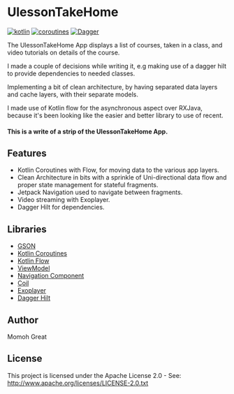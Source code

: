 # UlessonTakeHome

[![kotlin](https://img.shields.io/badge/Kotlin-1.4.xx-blue)](https://kotlinlang.org/) [![coroutines](https://img.shields.io/badge/Kotlin-Coroutines-orange)](https://developer.android.com/kotlin/coroutines) [![Dagger](https://img.shields.io/badge/Dagger-Hilt-orange)](https://dagger.dev/hilt)

The UlessonTakeHome App displays a list of courses, taken in a class, and video tutorials on details of the course.

I made a couple of decisions while writing it, e.g making use of a dagger hilt to provide dependencies to needed classes.

Implementing a bit of clean architecture, by having separated data layers and cache layers, with their separate models.

I made use of Kotlin flow for the asynchronous aspect over RXJava, because it's been looking like the easier and better library to use of recent.




#### This is a write of a strip of the UlessonTakeHome App.

## Features
* Kotlin Coroutines with Flow, for moving data to the various app layers.
* Clean Architecture in bits with a sprinkle of Uni-directional data flow and proper state management for stateful fragments.
* Jetpack Navigation used to navigate between fragments.
* Video streaming with Exoplayer.
* Dagger Hilt for dependencies.



## Libraries
*   [GSON](https://sites.google.com/site/gson/)
*   [Kotlin Coroutines](https://github.com/Kotlin/kotlinx.coroutines)
*   [Kotlin Flow](https://developer.android.com/kotlin/flow)
*   [ViewModel](https://developer.android.com/topic/libraries/architecture/viewmodel)
*   [Navigation Component](https://developer.android.com/guide/navigation)
*   [Coil](https://github.com/coil-kt/coil)
*   [Exoplayer](https://github.com/google/ExoPlayer)
*   [Dagger Hilt](https://dagger.dev/hilt)


## Author
Momoh Great

## License
This project is licensed under the Apache License 2.0 - See: http://www.apache.org/licenses/LICENSE-2.0.txt

